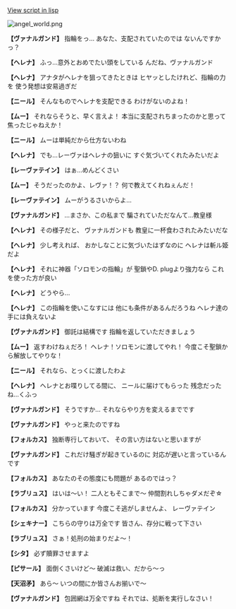 [View script in lisp](../scripts/100213121.txt)

![angel_world.png](../images/backgrounds/angel_world.png)

**【ヴァナルガンド】**
指輪をっ…
あなた、支配されていたのでは
ないんですかっ？

**【ヘレナ】**
ふっ…意外とおめでたい頭をしている
んだね、ヴァナルガンド

**【ヘレナ】**
アナタがヘレナを狙ってきたときは
ヒヤッとしたけれど、指輪の力を
使う発想は安易過ぎだ

**【ニール】**
そんなものでヘレナを支配できる
わけがないのよね！

**【ムー】**
それならそうと、早く言えよ！
本当に支配されちまったのかと思って
焦ったじゃねえか！

**【ニール】**
ムーは単純だから仕方ないわね

**【ヘレナ】**
でも…レーヴァはヘレナの狙いに
すぐ気づいてくれたみたいだよ

**【レーヴァテイン】**
はぁ…めんどくさい

**【ムー】**
そうだったのかよ、レヴァ！？
何で教えてくれねぇんだ！

**【レーヴァテイン】**
ムーがうるさいからよ…

**【ヴァナルガンド】**
…まさか、この私まで
騙されていただなんて…教皇様

**【ヘレナ】**
その様子だと、
ヴァナルガンドも
教皇に一杯食わされたみたいだな

**【ヘレナ】**
少し考えれば、
おかしなことに気づいたはずなのに
ヘレナは斬ル姫だよ

**【ヘレナ】**
それに神器「ソロモンの指輪」が
聖鎖やD. plugより強力なら
これを使った方が良い

**【ヘレナ】**
どうやら…

**【ヘレナ】**
この指輪を使いこなすには
他にも条件があるんだろうね
ヘレナ達の手には負えないよ

**【ヴァナルガンド】**
御託は結構です
指輪を返していただきましょう

**【ムー】**
返すわけねぇだろ！
ヘレナ！ソロモンに渡してやれ！
今度こそ聖鎖から解放してやりな！

**【ニール】**
それなら、とっくに渡したわよ

**【ヘレナ】**
ヘレナとお喋りしてる間に、
ニールに届けてもらった
残念だったね…くふっ

**【ヴァナルガンド】**
そうですか…
それならやり方を変えるまでです

**【ヴァナルガンド】**
やっと来たのですね

**【フォルカス】**
独断専行しておいて、
その言い方はないと思いますが

**【ヴァナルガンド】**
これだけ騒ぎが起きているのに
対応が遅いと言っているんです

**【フォルカス】**
あなたのその態度にも問題が
あるのではっ？

**【ラブリュス】**
はいは～い！
二人ともそこまで～
仲間割れしちゃダメだぞ☆

**【フォルカス】**
分かっています
今度こそ逃がしませんよ、
レーヴァテイン

**【シェキナー】**
こちらの守りは万全です
皆さん、存分に戦って下さい

**【ラブリュス】**
さぁ！処刑の始まりだよ～！

**【シタ】**
必ず贖罪させますよ

**【ピサール】**
面倒くさいけど～
破滅は救い、だから～っ

**【天沼矛】**
あら～
いつの間にか皆さんお揃いで～

**【ヴァナルガンド】**
包囲網は万全ですね
それでは、処断を実行しなさい！